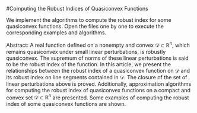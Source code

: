 #Computing the Robust Indices of Quasiconvex Functions

We implement the algorithms to compute the robust index for some quasiconvex functions.
Open the files one by one to execute the corresponding examples and algorithms.

Abstract:
A real function defined on a nonempty and convex $\mathcal{D}\subset\mathbb{R}^n$, which remains quasiconvex under small linear perturbations, is robustly quasiconvex. The supremum of norms of these linear perturbations is said to be the robust index of the function. In this article, we present the relationships between the robust index of a quasiconvex function on $\mathcal{D}$ and its robust index on line segments contained in $\mathcal{D}$. The closure of the set of linear perturbations above is proved. Additionally, approximation algorithms for computing the robust index of quasiconvex functions on a compact and convex set $\mathcal{D}\subset\mathbb{R}^n$ are presented. Some examples of computing the robust index of some quasiconvex functions are shown.
